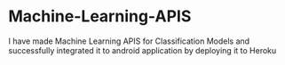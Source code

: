 # Machine-Learning-APIS

I have made Machine Learning APIS for Classification Models and successfully integrated it to android application by deploying it to Heroku
